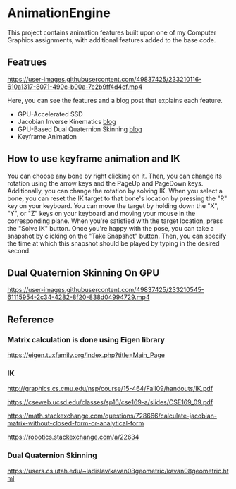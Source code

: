 # AnimationEngine

This project contains animation features built upon one of my Computer Graphics assignments, with additional features added to the base code.

## Featrues



https://user-images.githubusercontent.com/49837425/233210116-610a1317-8071-490c-b00a-7e2b9ff4d4cf.mp4



Here, you can see the features and a blog post that explains each feature.

- GPU-Accelerated SSD
- Jacobian Inverse Kinematics [blog](https://naminaziri.github.io/inverse-kinematics)
- GPU-Based Dual Quaternion Skinning [blog](https://naminaziri.github.io/dual-quaternion-skinning)
- Keyframe Animation


## How to use keyframe animation and IK

You can choose any bone by right clicking on it. Then, you can change its rotation using the arrow keys and the PageUp and PageDown keys. Additionally, you can change the rotation by solving IK. When you select a bone, you can reset the IK target to that bone's location by pressing the "R" key on your keyboard. You can move the target by holding down the "X", "Y", or "Z" keys on your keyboard and moving your mouse in the corresponding plane. When you're satisfied with the target location, press the "Solve IK" button. Once you're happy with the pose, you can take a snapshot by clicking on the "Take Snapshot" button. Then, you can specify the time at which this snapshot should be played by typing in the desired second.

## Dual Quaternion Skinning On GPU



https://user-images.githubusercontent.com/49837425/233210545-61115954-2c34-4282-8f20-838d04994729.mp4


## Reference

### Matrix calculation is done using Eigen library

https://eigen.tuxfamily.org/index.php?title=Main_Page

### IK
http://graphics.cs.cmu.edu/nsp/course/15-464/Fall09/handouts/IK.pdf

https://cseweb.ucsd.edu/classes/sp16/cse169-a/slides/CSE169_09.pdf

https://math.stackexchange.com/questions/728666/calculate-jacobian-matrix-without-closed-form-or-analytical-form

https://robotics.stackexchange.com/a/22634

### Dual Quaternion Skinning

https://users.cs.utah.edu/~ladislav/kavan08geometric/kavan08geometric.html
